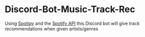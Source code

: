 # Discord-Bot-Music-Track-Rec

Using [Spotipy](https://spotipy.readthedocs.io/en/2.18.0/) and the [Spotify API](https://developer.spotify.com/documentation/web-api/) this Discord bot will give track recommendations when given artists/genres 
